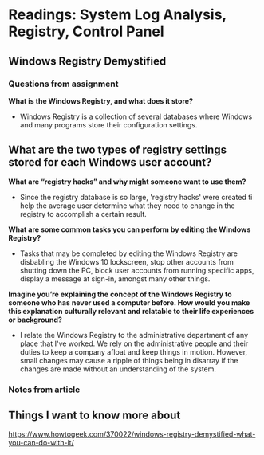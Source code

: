 # Readings: System Log Analysis, Registry, Control Panel

## Windows Registry Demystified

### Questions from assignment
**What is the Windows Registry, and what does it store?**
- Windows Registry is a collection of several databases where Windows and many programs store their configuration settings. 

**What are the two types of registry settings stored for each Windows user account?**
-

**What are “registry hacks” and why might someone want to use them?**
- Since the registry database is so large, 'registry hacks' were created ti help the average user determine what they need to change in the registry to accomplish a certain result.

**What are some common tasks you can perform by editing the Windows Registry?**
- Tasks that may be completed by editing the Windows Registry are disbabling the Windows 10 lockscreen, stop other accounts from shutting down the PC, block user accounts from running specific apps, display a message at sign-in, amongst many other things.

**Imagine you’re explaining the concept of the Windows Registry to someone who has never used a computer before. How would you make this explanation culturally relevant and relatable to their life experiences or background?**
- I relate the Windows Registry to the administrative department of any place that I've worked. We rely on the administrative people and their duties to keep a company afloat and keep things in motion. However, small changes may cause a ripple of things being in disarray if the changes are made without an understanding of the system. 


### Notes from article

## Things I want to know more about 

https://www.howtogeek.com/370022/windows-registry-demystified-what-you-can-do-with-it/

